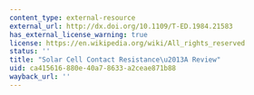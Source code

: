 ```yaml
---
content_type: external-resource
external_url: http://dx.doi.org/10.1109/T-ED.1984.21583
has_external_license_warning: true
license: https://en.wikipedia.org/wiki/All_rights_reserved
status: ''
title: "Solar Cell Contact Resistance\u2013A Review"
uid: ca415616-880e-40a7-8633-a2ceae871b88
wayback_url: ''
---
```


